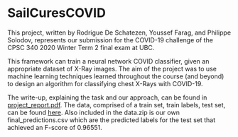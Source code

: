 # SailCuresCOVID

This project, written by Rodrigue De Schatezen, Youssef Farag, and Philippe Solodov, represents our submission for the COVID-19 challenge of the CPSC 340 2020 Winter Term 2 final exam at UBC. 

This framework can train a neural network COVID classifier, given an appropriate dataset of X-Ray images. The aim of the project was to use machine learning techniques learned throughout the course (and beyond) to design an algorithm for classifying chest X-Rays with COVID-19. 

The write-up, explaining the task and our approach, can be found in [project_report.pdf](https://github.com/Youssef-farag/SailCuresCOVID/blob/master/project_report.pdf).
The data, comprised of a train set, train labels, test set, can be found [here](https://drive.google.com/file/d/1VXjsmaAsx5CBn0cnhZYLe7W43hV5OWIt/view?usp=sharing).
Also included in the data.zip is our own final_predictions.csv which are the predicted labels for the test set that achieved an F-score of 0.96551.
